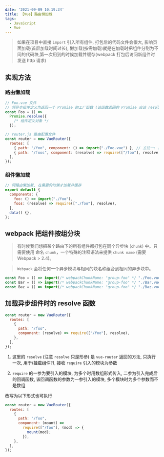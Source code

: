 ```yaml
---
date: '2021-09-09 10:19:34'
title: 【Vue】路由懒加载
tags:
  - JavaScript
  - Vue
---
```


> 如果在项目中直接 `import` 引入所有组件, 打包后的代码文件会很大, 影响页面加载(首屏加载时间过长), 懒加载(按需加载)就是在加载时把组件分割为不同的代码块,第一次用到的时候加载并缓存(webpack 打包后访问新组件时发送 http 请求)

## 实现方法

### 路由懒加载

```js
// Foo.vue 文件
// 将异步组件定义为返回一个 Promise 的工厂函数 (该函数返回的 Promise 应该 resolve 组件本身)
const Foo = () =>
  Promise.resolve({
    /* 组件定义对象 */
  });

// router.js 路由配置文件
const router = new VueRouter({
  routes: [
    { path: "/foo", component: () => import("./Foo.vue") }, // 方法一: 路由懒加载, 使用webpack2的代码分块点写法
    { path: "/foos", component: (resolve) => require(["/foo"], resolve) }, // 方法二: 异步组件,使用require引入, require 一参为要引入的组件, 参数为数组, 二参为回调函数
  ],
});
```

### 组件懒加载

```js
// 同路由懒加载, 在需要的时候才加载并缓存
export default {
  components: {
    foo: () => import("./foo"),
    foos: (resolve) => require(["./foo"], resolve),
  },
  data() {},
};
```

## webpack 把组件按组分块

> 有时候我们想把某个路由下的所有组件都打包在同个异步块 (`chunk`) 中。只需要使用 命名 `chunk`，一个特殊的注释语法来提供 `chunk name` (需要 Webpack > 2.4)。

> `Webpack` 会将任何一个异步模块与相同的块名称组合到相同的异步块中。

```js
const Foo = () => import(/* webpackChunkName: "group-foo" */ "./Foo.vue");
const Bar = () => import(/* webpackChunkName: "group-foo" */ "./Bar.vue");
const Baz = () => import(/* webpackChunkName: "group-foo" */ "./Baz.vue");
```

## 加载异步组件时的 resolve 函数

```js
const router = new VueRouter({
  routes: [
    {
      path: "/foo",
      component: (resolve) => require(["/foo"], resolve),
    },
  ],
});
```

1. 这里的 `resolve` (注意 `resolve` 只是形参) 是 `vue-router` 返回的方法, 只执行一次, 用于(挂载组件?), 接收 `require` 引入的模块为参数

2. `require` 的一参为要引入的模块, 为多个时用数组形式传入, 二参为引入完成后的回调函数, 该回调函数的参数为一参引入的模块, 多个模块时为多个参数而不是数组

改写为以下形式也可执行

```js
const router = new VueRouter({
  routes: [
    {
      path: "/foo",
      component: (mount) =>
        require(["/foo"], (mod) => {
          mount(mod);
        }),
    },
  ],
});
```
